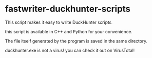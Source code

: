 # fastwriter-duckhunter-scripts
This script makes it easy to write DuckHunter scripts.

this script is available in C++ and Python for your convenience.

The file itself generated by the program is saved in the same directory.

duckhunter.exe is not a virus! you can check it out on VirusTotal!
